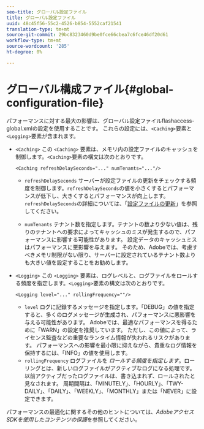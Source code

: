 ```yaml
---
seo-title: グローバル設定ファイル
title: グローバル設定ファイル
uuid: 48c45f56-55c2-4526-b854-5552caf21541
translation-type: tm+mt
source-git-commit: 29bc8323460d9be0fce66cbea7c6fce46df20d61
workflow-type: tm+mt
source-wordcount: '285'
ht-degree: 0%

---
```



# グローバル構成ファイル{#global-configuration-file}

パフォーマンスに対する最大の影響は、グローバル設定ファイルflashaccess-global.xmlの設定を使用することです。 これらの設定には、`<Caching>`要素と`<Logging>`要素が含まれます。

* `<Caching>` この `<Caching>` 要素は、メモリ内の設定ファイルのキャッシュを制御します。`<Caching>`要素の構文は次のとおりです。

   ```
   <Caching refreshDelaySeconds="..." numTenants="..."/>
   ```

   * `refreshDelaySeconds` サーバーが設定ファイルの更新をチェックする頻度を制御します。`refreshDelaySeconds`の値を小さくするとパフォーマンスが低下し、大きくするとパフォーマンスが向上します。 `refreshDelaySeconds`の詳細については、「[設定ファイルの更新](../../aaxs-protected-streaming/updating-configuration-files/updating-configuration-files-overview.md)」を参照してください。

   * `numTenants` テナント数を指定します。テナントの数より少ない値は、残りのテナントへの要求によってキャッシュのミスが発生するので、パフォーマンスに影響する可能性があります。 設定データのキャッシュミスはパフォーマンスに悪影響を与えます。 そのため、Adobeでは、考慮すべきメモリ制限がない限り、サーバーに設定されているテナント数よりも大きい値を設定することをお勧めします。

* `<Logging>` この `<Logging>` 要素は、ログレベルと、ログファイルをロールする頻度を指定します。`<Logging>`要素の構文は次のとおりです。

   ```
   <Logging level="..." rollingFrequency=""/>
   ```

   * `level` ログに記録するメッセージを指定します。「DEBUG」の値を指定すると、多くのログメッセージが生成され、パフォーマンスに悪影響を与える可能性があります。 Adobeでは、最適なパフォーマンスを得るために「WARN」の設定を推奨しています。 ただし、この値によって、ライセンス監査などの重要なランタイム情報が失われるリスクがあります。 パフォーマンスへの影響を最小限に抑えながら、貴重なログ情報を保持するには、「INFO」の値を使用します。
   * `rollingFrequency` ログファイルを *ロールする頻度を指定します*。ローリングとは、新しいログファイルがアクティブなログになる処理です。以前アクティブだったログファイルは、書き込まれず、ロールされたと見なされます。 周期間隔は、「MINUTELY」、「HOURLY」、「TWY-DAILY」、「DAILY」、「WEEKLY」、「MONTHLY」または「NEVER」に設定できます。

パフォーマンスの最適化に関するその他のヒントについては、*AdobeアクセスSDKを使用したコンテンツの保護*&#x200B;を参照してください。
